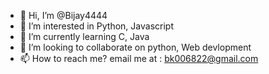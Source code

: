 - 👋 Hi, I’m @Bijay4444
- 👀 I’m interested in Python, Javascript 
- 🌱 I’m currently learning C, Java
- 💞️ I’m looking to collaborate on python, Web devlopment
- 📫 How to reach me? email me at : bk006822@gmail.com

<!---
Bijay4444/Bijay4444 is a ✨ special ✨ repository because its `README.md` (this file) appears on your GitHub profile.
You can click the Preview link to take a look at your changes.
--->
